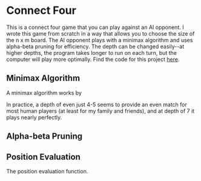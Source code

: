 # Connect Four

This is a connect four game that you can play against an AI opponent. I wrote this game from scratch in a way that allows you to choose the size of the n x m board. The AI opponent plays with a minimax algorithm and uses alpha-beta pruning for efficiency. The depth can be changed easily--at higher depths, the program takes longer to run on each turn, but the computer will play more optimally. Find the code for this project [here](https://github.com/ghartmann4/connectfourgame).

## Minimax Algorithm
A minimax algorithm works by

In practice, a depth of even just 4-5 seems to provide an even match for most human players (at least for my family and friends), and at depth of 7 it plays nearly perfectly.

## Alpha-beta Pruning

## Position Evaluation
The position evaluation function.
